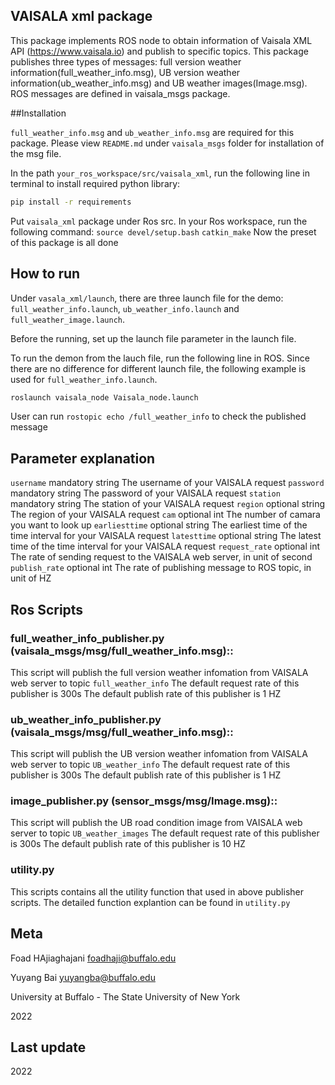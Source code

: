 
## VAISALA xml package

This package implements ROS node to obtain information of Vaisala XML API (https://www.vaisala.io) and publish to specific topics. This package publishes three types of messages: full version weather information(full_weather_info.msg), UB version weather information(ub_weather_info.msg) and UB weather images(Image.msg). ROS messages are defined in vaisala_msgs package.

##Installation

`full_weather_info.msg` and `ub_weather_info.msg` are required for this package. Please view `README.md` under `vaisala_msgs` folder for installation of the msg file.

In the path `your_ros_workspace/src/vaisala_xml`, run the following line in terminal to install required python library:
```sh
pip install -r requirements
```

Put `vaisala_xml` package under Ros src. In your Ros workspace, run the following command:
`source devel/setup.bash`
`catkin_make`
Now the preset of this package is all done

## How to run

Under `vasala_xml/launch`, there are three launch file for the demo: `full_weather_info.launch`, `ub_weather_info.launch` and `full_weather_image.launch`.

Before the running, set up the launch file parameter in the launch file.

To run the demon from the lauch file, run the following line in ROS. Since there are no difference for different launch file, the following example is used for `full_weather_info.launch`.
```sh
roslaunch vaisala_node Vaisala_node.launch 
```

User can run `rostopic echo /full_weather_info` to check the published message

## Parameter explanation

`username`		mandatory	string	The username of your VAISALA request
`password`		mandatory	string	The password of your VAISALA request
`station`		mandatory	string	The station of your VAISALA request
`region`		optional	string	The region of your VAISALA request
`cam`			optional	int		The number of camara you want to look up 
`earliesttime`	optional	string	The earliest time of the time interval for your VAISALA request
`latesttime`	optional	string	The latest time of the time interval for your VAISALA request
`request_rate`	optional	int		The rate of sending request to the VAISALA web server, in unit of second
`publish_rate`	optional	int		The rate of publishing message to ROS topic, in unit of HZ


## Ros Scripts

### full_weather_info_publisher.py (vaisala_msgs/msg/full_weather_info.msg)::
This script will publish the full version weather infomation from VAISALA web server to topic `full_weather_info`
The default request rate of this publisher is 300s
The default publish rate of this publisher is 1 HZ

### ub_weather_info_publisher.py (vaisala_msgs/msg/full_weather_info.msg)::
This script will publish the UB version weather infomation from VAISALA web server to topic `UB_weather_info`
The default request rate of this publisher is 300s
The default publish rate of this publisher is 1 HZ

### image_publisher.py (sensor_msgs/msg/Image.msg)::
This script will publish the UB road condition image from VAISALA web server to topic `UB_weather_images`
The default request rate of this publisher is 300s
The default publish rate of this publisher is 10 HZ

### utility.py
This scripts contains all the utility function that used in above publisher scripts. The detailed function explantion can be found in `utility.py`

## Meta
Foad HAjiaghajani  foadhaji@buffalo.edu

Yuyang Bai yuyangba@buffalo.edu 

University at Buffalo - The State University of New York

2022

## Last update
2022




